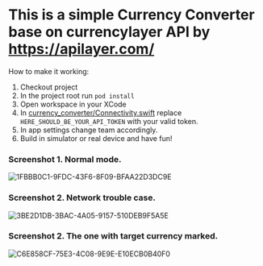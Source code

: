 # This is a simple Currency Converter base on currencylayer API by https://apilayer.com/

How to make it working:

1. Checkout project
2. In the project root run `pod install`
3. Open workspace in your XCode
4. In [currency_converter/Connectivity.swift](currency_converter/Connectivity.swift) replace `HERE_SHOULD_BE_YOUR_API_TOKEN` with your valid token.
5. In app settings change team accordingly.
6. Build in simulator or real device and have fun!

### Screenshot 1. Normal mode.

![1FBBB0C1-9FDC-43F6-8F09-BFAA22D3DC9E](https://user-images.githubusercontent.com/16252676/58460915-825a0e80-8169-11e9-9ad7-2f91f949c947.png)

### Screenshot 2. Network trouble case.

![3BE2D1DB-3BAC-4A05-9157-510DEB9F5A5E](https://user-images.githubusercontent.com/16252676/58461211-11ffbd00-816a-11e9-927f-5d21abcbee7e.png)

### Screenshot 2. The one with target currency marked.

![C6E858CF-75E3-4C08-9E9E-E10ECB0B40F0](https://user-images.githubusercontent.com/16252676/58462477-f6e27c80-816c-11e9-97f1-5b33f06537ca.png)
